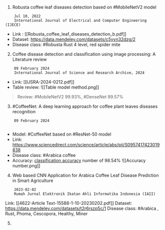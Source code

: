 1. Robusta coffee leaf diseases detection based on #MobileNetV2 model 
```
	Jul 10, 2022
	International Journal of Electrical and Computer Engineering (IJECE)
```
+ Link : [[Robusta_coffee_leaf_diseases_detection_b.pdf]]
+ Dataset: https://data.mendeley.com/datasets/c5yvn32dzg/2
+ Disease class: #Robusta Rust 4 level, red spider mite

2. Coffee disease detection and classification using image processing: A Literature review
```
	09 February 2024
	International Journal of Science and Research Archive, 2024
```
+ Link: [[IJSRA-2024-0212.pdf]]
+ Table review:
![[Table model method.png]]

> Review: #MobileNetV2 99.93%, #DenseNet 99.57%

3. #CoffeeNet: A deep learning approach for coffee plant leaves diseases recognition
```
	09 February 2024
	
```
+ Model: #CoffeeNet based on #ResNet-50 model
+ Link: https://www.sciencedirect.com/science/article/abs/pii/S0957417423019838
+ Disease class: #Arabica coffee
+ Accuracy: [classification accuracy](https://www.sciencedirect.com/topics/engineering/classification-accuracy "Learn more about classification accuracy from ScienceDirect's AI-generated Topic Pages") number of 98.54%
![[Accuracy number.png]]

4. Web based CNN Application for Arabica Coffee Leaf Disease Prediction in Smart Agriculture
```
	2023-02-02
	Rumah Jurnal Elektronik Ikatan Ahli Informatika Indonesia (IAII)
```
Link: [[4622-Article Text-15588-1-10-20230202.pdf]]
Dataset: https://data.mendeley.com/datasets/t2r6rszp5c/1
Disease class: #Arabica , Rust, Phoma, Cescopora, Healthy, Miner

5. 